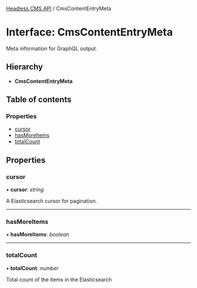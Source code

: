 [Headless CMS API](../index) / CmsContentEntryMeta

# Interface: CmsContentEntryMeta

Meta information for GraphQL output.

## Hierarchy

* **CmsContentEntryMeta**

## Table of contents

### Properties

- [cursor](cmscontententrymeta.md#cursor)
- [hasMoreItems](cmscontententrymeta.md#hasmoreitems)
- [totalCount](cmscontententrymeta.md#totalcount)

## Properties

### cursor

• **cursor**: *string*

A Elasticsearch cursor for pagination.

___

### hasMoreItems

• **hasMoreItems**: *boolean*

___

### totalCount

• **totalCount**: *number*

Total count of the items in the Elasticsearch
